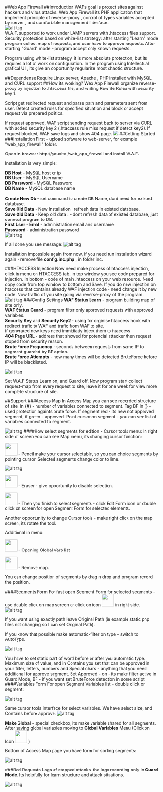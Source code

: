 #Web App Firewall
##Introduction
WAFs goal is protect sites against hackers and virus attacks. 
Web App Firewall its PHP application that implement principle of reverse-proxy , control of types variables accepted by server , and comfortable management interface.<br>
![alt tag](https://github.com/shaman33/web_app_firewall/blob/master/assets/imgs/scratch/map0.jpg?raw=true)<br>
W.A.F. supported to work under LAMP servers with .htaccess files support.
Security protection based on white-list strategy: after starting "Learn" mode program collect map of requests, and user have to approve requests. After starting "Guard" mode - program accept only known requests.

Program using white-list strategy, it is more absolute protection, but its requires a lot of work on configuration.
In the program using Intellectual grafical UI	, its give an opportunity regularize most chaotic structure.

##Dependense
Require Linux server, Apache , PHP installed with MySQL and CURL support 
##How its working?
Web App Firewall organize reverse-proxy by injection to .htaccess file, and writing Rewrite Rules with security key 1.

Script get redirected request and parse path and parameters sent from user. Detect created rules for specified situation and block or accept request via prepared politics.

If request approved, WAF script sending request  back to server via CURL with added security key 2 (.htaccess rule miss request if detect key2).
If request blocked, WAF save logs and show 404 page.
<img src="https://github.com/shaman33/web_app_firewall/blob/master/assets/imgs/scratch/reverse_proxy.png?raw=true">
##Getting Started	
###Installation
First - upload software to web-server, for example "web_app_firewall" folder.

Open in browser http://yousite /web_app_firewall and install W.A.F.

Installation is very simple:

<b>DB Host</b>     - MySQL host or ip<br>
<b>DB User</b>     - MySQL Username<br>
<b>DB Password</b> - MySQL Password<br>
<b>DB Name</b>     - MySQL database name<br><br>
<b>Create New Db</b> - set command to create DB Name, dont need for existed database.<br>
<b>Save Old Data</b>  - New Installation : refresh data in existed database.<br>
<b>Save Old Data</b>  - Keep old data : - dont refresh data of existed database, just connect program to DB.<br>
<b>First User - Emal</b> - administration email and username<br>
<b> Password </b>- administration password<br>
![alt tag](https://github.com/shaman33/web_app_firewall/blob/master/assets/imgs/scratch/inst1.jpg?raw=true)

If all done you see message:
![alt tag](https://github.com/shaman33/web_app_firewall/blob/master/assets/imgs/scratch/inst2.jpg?raw=true)

Installation impossible again from now, if you need run installation wizard again - remove file <b>config.inc.php</b> , in folder inc.

###HTACCESS Injection
Now need make process of htaccess injection, click in menu on HTACCESS tab.
In top window you see code prepared for injection. In bottom - code of main .htaccess on your web resource. Need copy code from top window to bottom and Save.  If you do new injection on htaccess that contains already WAF injection code - need change it by new code.
Now traffic of you site going via reverse-proxy of the program.<br>
![alt tag](https://github.com/shaman33/web_app_firewall/blob/master/assets/imgs/scratch/htaccess1.jpg?raw=true)
###Config Settings
<b>WAF Status Learn</b> - program building map of site only.<br>
<b>WAF Status Guard</b> - program filter only approved requests with approved variables.<br>
<b>Security Key</b> and <b>Security Key2</b> - using for orginise htaccess hook with redirect trafic to WAF and trafic from WAF to site.<br>
If generated new keys need immidiatly inject them to htaccess<br>
<b>404 Page URL</b> - address that showed for potencial attacker then request stoped from security reason.<br>
<b>Brute Force Frequency</b> - seconds between requests from same IP to segment guarded by BF option.<br>
<b>Brute Force Attempts</b> - how many times will be detected BruteForce before IP will be blacklisted.<br>

![alt tag](https://github.com/shaman33/web_app_firewall/blob/master/assets/imgs/scratch/settings1.jpg?raw=true)

Set W.A.F Status Learn on, and Guard off.
Now program start collect request-map from every request to site, leave it for one week for view more complete structure of site.

##Support
###Access Map
In Access Map you can see recorded structure of site. In {#} - number of variables connected to segment. Tag BF in {} - used protection againts brute force.
If segment red - its new not approved segment, if green - approved.
Point cursor on segment - you can see list of variables connected to segment.

![alt tag](https://github.com/shaman33/web_app_firewall/blob/master/assets/imgs/scratch/map1.jpg?raw=true)
####How select segments for edition - Cursor tools menu:
In right side of screen you can see Map menu, its changing cursor function:

<img src=https://github.com/shaman33/web_app_firewall/blob/master/assets/imgs/pencil.png width=40> - Pencil make your cursor selectable, so you can choice segments by pointing cursor.
Selected segments change color to lime.

![alt tag](https://github.com/shaman33/web_app_firewall/blob/master/assets/imgs/scratch/map2.jpg?raw=true)

<img src=https://github.com/shaman33/web_app_firewall/blob/master/assets/imgs/eraser.png width=40> - Eraser - give opportunity to disable selection.

<img src=https://github.com/shaman33/web_app_firewall/blob/master/assets/imgs/edit.png width=40> - Then you finish to select segments  -  click Edit Form icon or double click on screen for open Segment Form for selected elements.

Another opportunity to change Cursor tools - make right click on the map screen, its rotate the tool.

Additional in menu:

<img src=https://github.com/shaman33/web_app_firewall/blob/master/assets/imgs/vars.png width=40> - Opening Global Vars list 

<img src=https://github.com/shaman33/web_app_firewall/blob/master/assets/imgs/roger.png width=40> - Remove map.

You can change position of segments by drag n drop and program record the position.

####Segments Form
For fast open Segment Form for selected segments - use double click on map screen or click on icon <img src="https://github.com/shaman33/web_app_firewall/blob/master/assets/imgs/edit.png?raw=true" width="40"> in right side.
![alt tag](https://github.com/shaman33/web_app_firewall/blob/master/assets/imgs/scratch/map3.jpg?raw=true)

If you want using exactly path leave Original Path (in example static php files not changing  so I can set Original Path).

If you know that possible make automatic-filter on type - switch to AutoType.

![alt tag](https://github.com/shaman33/web_app_firewall/blob/master/assets/imgs/scratch/map4.jpg?raw=true)

You have to set static part of word before or after you automatic type. Maximum size of value, and in Contains you set that can be approved in your filter, letters, numbers and Special chars - anything that you need additional for approve segment.
Set Approved - on - its make filter active in Guard Mode, BF - if you want set BruteForce detection in some script.
####Variables Form
For open Segment Variables list - double click on segment: 

![alt tag](https://github.com/shaman33/web_app_firewall/blob/master/assets/imgs/scratch/map5.jpg?raw=true)

Same cursor tools interface for select variables. We have select size, and Contains before approve.
![alt tag](https://github.com/shaman33/web_app_firewall/blob/master/assets/imgs/scratch/map6.jpg?raw=true)

<b>Make Global</b>  - special checkbox, its make variable shared for all segments. After saving global variables moving to <b>Global Variables</b> Menu (Click on Icon  <img src="https://github.com/shaman33/web_app_firewall/blob/master/assets/imgs/vars.png?raw=true" width="40"> ) 

Bottom of Access Map page you have form for sorting segments:

![alt tag](https://github.com/shaman33/web_app_firewall/blob/master/assets/imgs/scratch/map88.jpg?raw=true)

###Bad Requests
Logs of stopped attacks,  the logs recording only in <b>Guard Mode</b>. Its helpfully for learn structure and attack situations.

![alt tag](https://github.com/shaman33/web_app_firewall/blob/master/assets/imgs/scratch/map9.jpg?raw=true)
